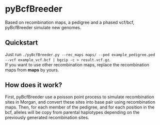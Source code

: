# pyBcfBreeder
Based on recombination maps, a pedigree and a phased vcf/bcf, pyBcfBreeder simulate new genomes.

## Quickstart
Just run `./pyBcfBreeder.py --rec_maps maps/ --ped example_pedigree.ped --vcf example_vcf.bcf | bgzip -c > result.vcf.gz`. \
If you want to use other recombination maps, replace the recombination maps from **maps** by yours.

## How does it work?
First, pyBcfBreeder use a poisson point process to simulate recombination sites in Morgan, and convert these sites into base pair using recombination maps.
Then, for each member of the pedigree, and for each position in the bcf, alleles will be copy from parental haplotypes depending on the previously generated recombination sites.
